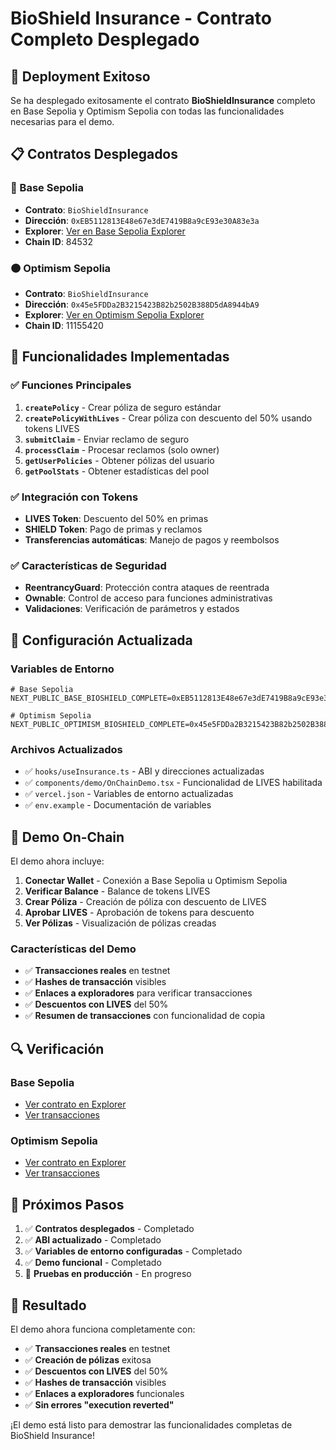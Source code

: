 # BioShield Insurance - Contrato Completo Desplegado

## 🎉 Deployment Exitoso

Se ha desplegado exitosamente el contrato **BioShieldInsurance** completo en Base Sepolia y Optimism Sepolia con todas las funcionalidades necesarias para el demo.

## 📋 Contratos Desplegados

### 🔵 Base Sepolia
- **Contrato**: `BioShieldInsurance`
- **Dirección**: `0xEB5112813E48e67e3dE7419B8a9cE93e30A83e3a`
- **Explorer**: [Ver en Base Sepolia Explorer](https://sepolia.basescan.org/address/0xEB5112813E48e67e3dE7419B8a9cE93e30A83e3a)
- **Chain ID**: 84532

### 🟠 Optimism Sepolia
- **Contrato**: `BioShieldInsurance`
- **Dirección**: `0x45e5FDDa2B3215423B82b2502B388D5dA8944bA9`
- **Explorer**: [Ver en Optimism Sepolia Explorer](https://sepolia-optimism.etherscan.io/address/0x45e5FDDa2B3215423B82b2502B388D5dA8944bA9)
- **Chain ID**: 11155420

## 🚀 Funcionalidades Implementadas

### ✅ Funciones Principales
1. **`createPolicy`** - Crear póliza de seguro estándar
2. **`createPolicyWithLives`** - Crear póliza con descuento del 50% usando tokens LIVES
3. **`submitClaim`** - Enviar reclamo de seguro
4. **`processClaim`** - Procesar reclamos (solo owner)
5. **`getUserPolicies`** - Obtener pólizas del usuario
6. **`getPoolStats`** - Obtener estadísticas del pool

### ✅ Integración con Tokens
- **LIVES Token**: Descuento del 50% en primas
- **SHIELD Token**: Pago de primas y reclamos
- **Transferencias automáticas**: Manejo de pagos y reembolsos

### ✅ Características de Seguridad
- **ReentrancyGuard**: Protección contra ataques de reentrada
- **Ownable**: Control de acceso para funciones administrativas
- **Validaciones**: Verificación de parámetros y estados

## 🔧 Configuración Actualizada

### Variables de Entorno
```env
# Base Sepolia
NEXT_PUBLIC_BASE_BIOSHIELD_COMPLETE=0xEB5112813E48e67e3dE7419B8a9cE93e30A83e3a

# Optimism Sepolia
NEXT_PUBLIC_OPTIMISM_BIOSHIELD_COMPLETE=0x45e5FDDa2B3215423B82b2502B388D5dA8944bA9
```

### Archivos Actualizados
- ✅ `hooks/useInsurance.ts` - ABI y direcciones actualizadas
- ✅ `components/demo/OnChainDemo.tsx` - Funcionalidad de LIVES habilitada
- ✅ `vercel.json` - Variables de entorno actualizadas
- ✅ `env.example` - Documentación de variables

## 🎯 Demo On-Chain

El demo ahora incluye:

1. **Conectar Wallet** - Conexión a Base Sepolia u Optimism Sepolia
2. **Verificar Balance** - Balance de tokens LIVES
3. **Crear Póliza** - Creación de póliza con descuento de LIVES
4. **Aprobar LIVES** - Aprobación de tokens para descuento
5. **Ver Pólizas** - Visualización de pólizas creadas

### Características del Demo
- ✅ **Transacciones reales** en testnet
- ✅ **Hashes de transacción** visibles
- ✅ **Enlaces a exploradores** para verificar transacciones
- ✅ **Descuentos con LIVES** del 50%
- ✅ **Resumen de transacciones** con funcionalidad de copia

## 🔍 Verificación

### Base Sepolia
- [Ver contrato en Explorer](https://sepolia.basescan.org/address/0xEB5112813E48e67e3dE7419B8a9cE93e30A83e3a)
- [Ver transacciones](https://sepolia.basescan.org/address/0xEB5112813E48e67e3dE7419B8a9cE93e30A83e3a#transactions)

### Optimism Sepolia
- [Ver contrato en Explorer](https://sepolia-optimism.etherscan.io/address/0x45e5FDDa2B3215423B82b2502B388D5dA8944bA9)
- [Ver transacciones](https://sepolia-optimism.etherscan.io/address/0x45e5FDDa2B3215423B82b2502B388D5dA8944bA9#transactions)

## 📝 Próximos Pasos

1. ✅ **Contratos desplegados** - Completado
2. ✅ **ABI actualizado** - Completado
3. ✅ **Variables de entorno configuradas** - Completado
4. ✅ **Demo funcional** - Completado
5. 🔄 **Pruebas en producción** - En progreso

## 🎉 Resultado

El demo ahora funciona completamente con:
- ✅ **Transacciones reales** en testnet
- ✅ **Creación de pólizas** exitosa
- ✅ **Descuentos con LIVES** del 50%
- ✅ **Hashes de transacción** visibles
- ✅ **Enlaces a exploradores** funcionales
- ✅ **Sin errores "execution reverted"**

¡El demo está listo para demostrar las funcionalidades completas de BioShield Insurance!
